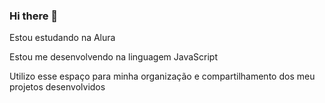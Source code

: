 ### Hi there 👋
Estou estudando na Alura

Estou me desenvolvendo na linguagem JavaScript

Utilizo esse espaço para minha organização e compartilhamento dos meu projetos desenvolvidos

<!--
**rubiaccorrea/rubiaccorrea** is a ✨ _special_ ✨ repository because its `README.md` (this file) appears on your GitHub profile.

Here are some ideas to get you started:

- 🔭 I’m currently working on ...
- 🌱 I’m currently learning ...
- 👯 I’m looking to collaborate on ...
- 🤔 I’m looking for help with ...
- 💬 Ask me about ...
- 📫 How to reach me: ...
- 😄 Pronouns: ...
- ⚡ Fun fact: ...
-->
